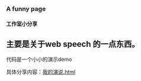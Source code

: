 ### A funny page

#### 工作室小分享
主要是关于web speech 的一点东西。
---
代码是一个小小的演示demo

具体分享内容：[我的演说.html](https://github.com/Stan1812/ListenAJoke/blob/master/%E6%88%91%E7%9A%84%E6%BC%94%E8%AF%B4%20.html)
